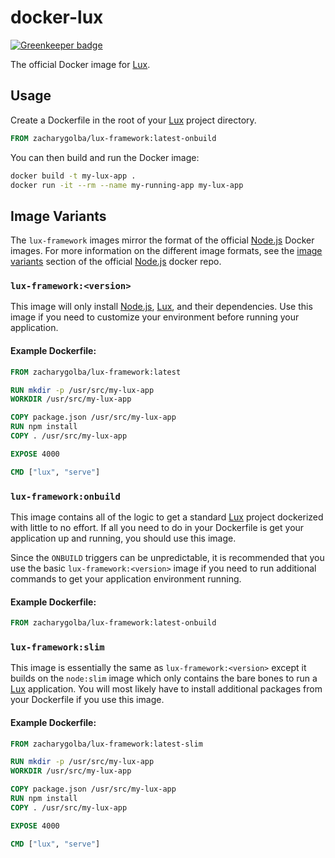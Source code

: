 # docker-lux

[![Greenkeeper badge](https://badges.greenkeeper.io/postlight/docker-lux.svg)](https://greenkeeper.io/)

The official Docker image for [Lux](https://github.com/postlight/lux).

## Usage

Create a Dockerfile in the root of your [Lux](https://github.com/postlight/lux) project directory.

```dockerfile
FROM zacharygolba/lux-framework:latest-onbuild
```

You can then build and run the Docker image:

```bash
docker build -t my-lux-app .
docker run -it --rm --name my-running-app my-lux-app
```

## Image Variants

The `lux-framework` images mirror the format of the official [Node.js](https://nodejs.org) Docker images. For more information on the different image formats, see the [image variants](https://github.com/nodejs/docker-node#image-variants) section of the official [Node.js](https://nodejs.org) docker repo.

### `lux-framework:<version>`

This image will only install [Node.js](https://nodejs.org), [Lux](https://github.com/postlight/lux), and their dependencies. Use this image if you need to customize your environment before running your application.

#### Example Dockerfile:

```dockerfile
FROM zacharygolba/lux-framework:latest

RUN mkdir -p /usr/src/my-lux-app
WORKDIR /usr/src/my-lux-app

COPY package.json /usr/src/my-lux-app
RUN npm install
COPY . /usr/src/my-lux-app

EXPOSE 4000

CMD ["lux", "serve"]
```

### `lux-framework:onbuild`

This image contains all of the logic to get a standard [Lux](https://github.com/postlight/lux) project dockerized with little to no effort. If all you need to do in your Dockerfile is get your application up and running, you should use this image.

Since the `ONBUILD` triggers can be unpredictable, it is recommended that you use the basic `lux-framework:<version>` image if you need to run additional commands to get your application environment running.

#### Example Dockerfile:

```dockerfile
FROM zacharygolba/lux-framework:latest-onbuild
```

### `lux-framework:slim`

This image is essentially the same as `lux-framework:<version>` except it builds on the `node:slim` image which only contains the bare bones to run a [Lux](https://github.com/postlight/lux) application. You will most likely have to install additional packages from your Dockerfile if you use this image.

#### Example Dockerfile:

```dockerfile
FROM zacharygolba/lux-framework:latest-slim

RUN mkdir -p /usr/src/my-lux-app
WORKDIR /usr/src/my-lux-app

COPY package.json /usr/src/my-lux-app
RUN npm install
COPY . /usr/src/my-lux-app

EXPOSE 4000

CMD ["lux", "serve"]
```

